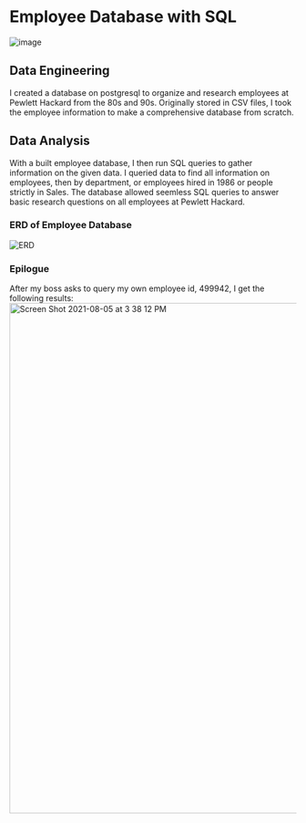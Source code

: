 # Employee Database with SQL
![image](https://user-images.githubusercontent.com/62668061/128409677-a39fdb82-77e9-4696-a582-a9f30c289adb.png)


## Data Engineering
I created a database on postgresql to organize and research employees at Pewlett Hackard from the 80s and 90s. Originally stored in CSV files, I took the employee information to make a comprehensive database from scratch.

## Data Analysis

With a built employee database, I then run SQL queries to gather information on the given data. I queried data to find all information on employees, then by department, or employees hired in 1986 or people strictly in Sales. The database allowed seemless SQL queries to answer basic research questions on all employees at Pewlett Hackard. 

### ERD of Employee Database

![ERD](https://user-images.githubusercontent.com/62668061/128408909-2aaa8fb2-6b1e-45a6-957e-012e8b466664.png)


### Epilogue 

After my boss asks to query my own employee id, 499942, I get the following results:
<img width="895" alt="Screen Shot 2021-08-05 at 3 38 12 PM" src="https://user-images.githubusercontent.com/62668061/128410704-a0d2db64-186a-4c8a-a9f8-026420d3a7b9.png">

